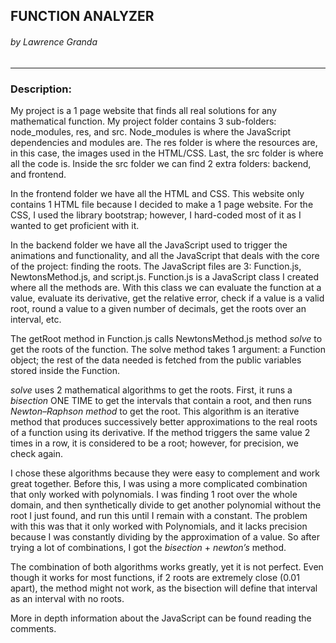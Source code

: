 ## FUNCTION ANALYZER
###### by Lawrence Granda
---
### Description:
My project is a 1 page website that finds all real solutions for any mathematical function. My project folder contains 3 sub-folders: node_modules, res, and src. Node_modules is where the JavaScript dependencies and modules are. The res folder is where the resources are, in this case, the images used in the HTML/CSS. Last, the src folder is where all the code is. Inside the src folder we can find 2 extra folders: backend, and frontend.

In the frontend folder we have all the HTML and CSS. This website only contains 1 HTML file because I decided to make a 1 page website. For the CSS, I used the library bootstrap; however, I hard-coded most of it as I wanted to get proficient with it.

In the backend folder we have all the JavaScript used to trigger the animations and functionality, and all the JavaScript that deals with the core of the project: finding the roots. The JavaScript files are 3: Function.js, NewtonsMethod.js, and script.js. Function.js is a JavaScript class I created where all the methods are. With this class we can evaluate the function at a value, evaluate its derivative, get the relative error, check if a value is a valid root, round a value to a given number of decimals, get the roots over an interval, etc.

The getRoot method in Function.js calls NewtonsMethod.js method *solve* to get the roots of the function. The solve method takes 1 argument: a Function object; the rest of the data needed is fetched from the public variables stored inside the Function.

*solve* uses 2 mathematical algorithms to get the roots. First, it runs a *bisection* ONE TIME to get the intervals that contain a root, and then runs *Newton–Raphson method* to get the root. This algorithm is an iterative method that produces successively better approximations to the real roots of a function using its derivative. If the method triggers the same value 2 times in a row, it is considered to be a root; however, for precision, we check again.

I chose these algorithms because they were easy to complement and work great together. Before this, I was using a more complicated combination that only worked with polynomials. I was finding 1 root over the whole domain, and then synthetically divide to get another polynomial without the root I just found, and run this until I remain with a constant. The problem with this was that it only worked with Polynomials, and it lacks precision because I was constantly dividing by the approximation of a value. So after trying a lot of combinations, I got the *bisection* + *newton’s* method.

The combination of both algorithms works greatly, yet it is not perfect. Even though it works for most functions, if 2 roots are extremely close (0.01 apart), the method might not work, as the bisection will define that interval as an interval with no roots.

More in depth information about the JavaScript can be found reading the comments.
